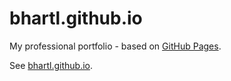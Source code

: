 # bhartl.github.io

My professional portfolio - based on [GitHub Pages](https://pages.github.com/).

See [bhartl.github.io](bhartl.github.io).

